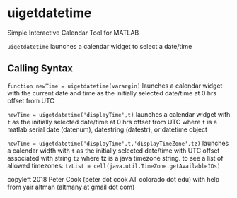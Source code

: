 # uigetdatetime
Simple Interactive Calendar Tool for MATLAB

`uigetdatetime` launches a calendar widget to select a date/time

## Calling Syntax
`function newTime = uigetdatetime(varargin)`
launches a calendar widget with the current date and time as the initially selected date/time at 0 hrs offset from UTC

`newTime = uigetdatetime('displayTime',t)` 
launches a calendar widget with `t` as the initially selected date/time at 0 hrs offset from UTC where `t` is a matlab serial date (datenum), datestring (datestr), or datetime object

`newTime = uigetdatetime('displayTime',t,'displayTimeZone',tz)` launches a calendar width with `t` as the initially selected date/time with UTC offset associated with string `tz` where tz is a java timezone string. to see a list of allowed timezones: `tzList = cell(java.util.TimeZone.getAvailableIDs)`

copyleft 2018 Peter Cook (peter dot cook AT colorado dot edu) with help from yair altman (altmany at gmail dot com)
